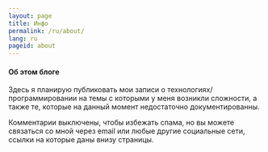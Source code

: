 ```yaml
---
layout: page
title: Инфо
permalink: /ru/about/
lang: ru
pageid: about
---
```

#### Об этом блоге
Здесь я планирую публиковать мои записи о технологиях/программировании на темы с которыми у меня возникли сложности, а также те, которые на данный момент недостаточно документированны.

Комментарии выключены, чтобы избежать спама, но вы можете связаться со мной через email или любые другие социальные сети, ссылки на которые даны внизу страницы.